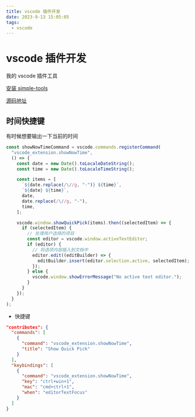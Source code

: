 ```yaml
---
title: vscode 插件开发
date: 2023-9-13 15:05:05
tags:
  - vscode
---
```


# vscode 插件开发

我的 vscode 插件工具

[安装 simple-tools](https://marketplace.visualstudio.com/items?itemName=shellingfordly.simple-tools)

[源码地址](https://github.com/shellingfordly/vsce-simple-tools)

## 时间快捷键

有时候想要输出一下当前的时间

```js
const showNowTimeCommand = vscode.commands.registerCommand(
  "vscode_extension.showNowTime",
  () => {
    const date = new Date().toLocaleDateString();
    const time = new Date().toLocaleTimeString();

    const items = [
      `${date.replace(/\//g, "-")} ${time}`,
      `${date} ${time}`,
      date,
      date.replace(/\//g, "-"),
      time,
    ];

    vscode.window.showQuickPick(items).then((selectedItem) => {
      if (selectedItem) {
        // 处理用户选择的项目
        const editor = vscode.window.activeTextEditor;
        if (editor) {
          // 将选项内容插入到文档中
          editor.edit((editBuilder) => {
            editBuilder.insert(editor.selection.active, selectedItem);
          });
        } else {
          vscode.window.showErrorMessage("No active text editor.");
        }
      }
    });
  }
);
```

- 快捷键

```json
"contributes": {
  "commands": [
    {
      "command": "vscode_extension.showNowTime",
      "title": "Show Quick Pick"
    }
  ],
  "keybindings": [
    {
      "command": "vscode_extension.showNowTime",
      "key": "ctrl+win+1",
      "mac": "cmd+ctrl+1",
      "when": "editorTextFocus"
    }
  ]
}
```
